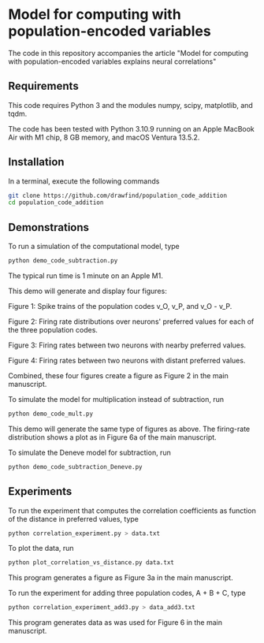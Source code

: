 # Model for computing with population-encoded variables

The code in this repository accompanies the article "Model for computing with population-encoded variables explains neural correlations"

## Requirements

This code requires Python 3 and the modules numpy, scipy, matplotlib, and tqdm. 

The code has been tested with Python 3.10.9 running on an Apple MacBook Air with M1 chip, 8 GB memory, and macOS Ventura 13.5.2.

## Installation

In a terminal, execute the following commands
```bash
git clone https://github.com/drawfind/population_code_addition
cd population_code_addition
```

## Demonstrations

To run a simulation of the computational model, type
```bash
python demo_code_subtraction.py
```

The typical run time is 1 minute on an Apple M1.

This demo will generate and display four figures:

Figure 1: Spike trains of the population codes v_O, v_P, and v_O - v_P.

Figure 2: Firing rate distributions over neurons' preferred values for each of the three population codes.

Figure 3: Firing rates between two neurons with nearby preferred values.

Figure 4: Firing rates between two neurons with distant preferred values.

Combined, these four figures create a figure as Figure 2 in the main manuscript.

To simulate the model for  multiplication instead of subtraction, run
```bash
python demo_code_mult.py
```

This demo will generate the same type of figures as above. The firing-rate distribution shows a plot as in Figure 6a of the main manuscript.

To simulate the Deneve model for subtraction, run
```bash
python demo_code_subtraction_Deneve.py
```

## Experiments

To run the experiment that computes the correlation coefficients as function of the distance in preferred values, type
```bash
python correlation_experiment.py > data.txt  
```

To plot the data, run

```bash
python plot_correlation_vs_distance.py data.txt
```

This program generates a figure as Figure 3a in the main manuscript.

To run the experiment for adding three population codes, A + B + C, type
```bash
python correlation_experiment_add3.py > data_add3.txt    
```
This program generates data as was used for Figure 6 in the main manuscript.



